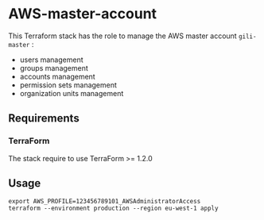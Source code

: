# AWS-master-account

This Terraform stack has the role to manage the AWS master account `gili-master` :
* users management
* groups management
* accounts management
* permission sets management
* organization units management

## Requirements

### TerraForm

The stack require to use TerraForm >= 1.2.0

## Usage

```shell           
export AWS_PROFILE=123456789101_AWSAdministratorAccess
terraform --environment production --region eu-west-1 apply
```



